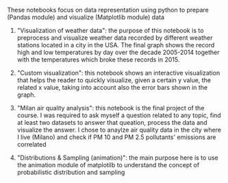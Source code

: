 These notebooks focus on data representation using python to prepare (Pandas module) and visualize (Matplotlib module) data

1) "Visualization of weather data": the purpose of this notebook is to preprocess and visualize weather data recorded by different weather stations located in a city in the USA. The final graph shows the record high and low temperatures by day over the decade 2005-2014 together with the temperatures which broke these records in 2015.

2) "Custom visualization": this notebook shows an interactive visualization that helps the reader to quickly visualize, given a certain y value, the related x value, taking into account also the error bars shown in the graph.

3) "Milan air quality analysis": this notebook is the final project of the course. I was required to ask myself a question related to any topic, find at least two datasets to answer that queation, process the data and visualize the answer. I chose to anaylze air quality data in the city where I live (Milano) and check if PM 10 and PM 2.5 pollutants' emissions are correlated

4) "Distributions & Sampling (animation)": the main purpose here is to use the animation module of matplotilb to understand the concept of probabilistic distribution and sampling
